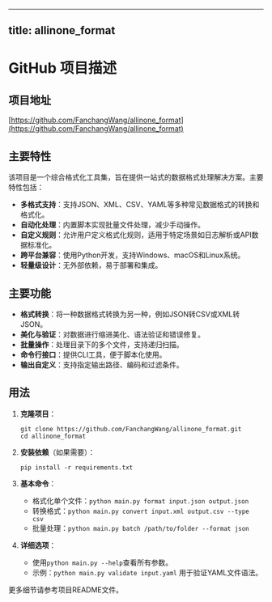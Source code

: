 
---
title: allinone_format
---

# GitHub 项目描述

## 项目地址
[https://github.com/FanchangWang/allinone_format](https://github.com/FanchangWang/allinone_format)

## 主要特性
该项目是一个综合格式化工具集，旨在提供一站式的数据格式处理解决方案。主要特性包括：
- **多格式支持**：支持JSON、XML、CSV、YAML等多种常见数据格式的转换和格式化。
- **自动化处理**：内置脚本实现批量文件处理，减少手动操作。
- **自定义规则**：允许用户定义格式化规则，适用于特定场景如日志解析或API数据标准化。
- **跨平台兼容**：使用Python开发，支持Windows、macOS和Linux系统。
- **轻量级设计**：无外部依赖，易于部署和集成。

## 主要功能
- **格式转换**：将一种数据格式转换为另一种，例如JSON转CSV或XML转JSON。
- **美化与验证**：对数据进行缩进美化、语法验证和错误修复。
- **批量操作**：处理目录下的多个文件，支持递归扫描。
- **命令行接口**：提供CLI工具，便于脚本化使用。
- **输出自定义**：支持指定输出路径、编码和过滤条件。

## 用法
1. **克隆项目**：
   ```
   git clone https://github.com/FanchangWang/allinone_format.git
   cd allinone_format
   ```

2. **安装依赖**（如果需要）：
   ```
   pip install -r requirements.txt
   ```

3. **基本命令**：
   - 格式化单个文件：`python main.py format input.json output.json`
   - 转换格式：`python main.py convert input.xml output.csv --type csv`
   - 批量处理：`python main.py batch /path/to/folder --format json`

4. **详细选项**：
   - 使用`python main.py --help`查看所有参数。
   - 示例：`python main.py validate input.yaml` 用于验证YAML文件语法。

更多细节请参考项目README文件。